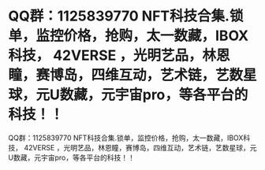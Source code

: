 # QQ群：1125839770 NFT科技合集.锁单，监控价格，抢购，太一数藏，IBOX科技， 42VERSE ，光明艺品，林恩瞳，赛博岛，四维互动，艺术链，艺数星球，元U数藏，元宇宙pro，等各平台的科技！！
QQ群：1125839770 NFT科技合集.锁单，监控价格，抢购，太一数藏，IBOX科技， 42VERSE ，光明艺品，林恩瞳，赛博岛，四维互动，艺术链，艺数星球，元U数藏，元宇宙pro，等各平台的科技！！

